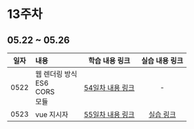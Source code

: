 # 13주차

## 05.22 ~ 05.26

|  일자  | 내용                                    |             학습 내용 링크             |        실습 내용 링크         |
|:----:|:--------------------------------------|:--------------------------------:|:-----------------------:|
| 0522 | 웹 렌더링 방식<br/>ES6<br/>CORS<br/>모듈<br/> | [54일차 내용 링크](./src/day54/course) |            -            |
| 0523 | vue 지시자<br/>                               | [55일차 내용 링크](./src/day55/course) | [실습 링크](./src/day55/hw) |
